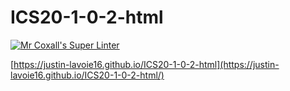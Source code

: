 # ICS20-1-0-2-html

[![Mr Coxall's Super Linter](https://github.com/Justin-Lavoie16/ICS2O-1-0-2-html/workflows/Mr%20Coxall's%20Super%20Linter/badge.svg)](https://github.com/Justin-Lavoie16/ICS2O-1-0-2-html/actions/)

[https://justin-lavoie16.github.io/ICS20-1-0-2-html](https://justin-lavoie16.github.io/ICS20-1-0-2-html/)
